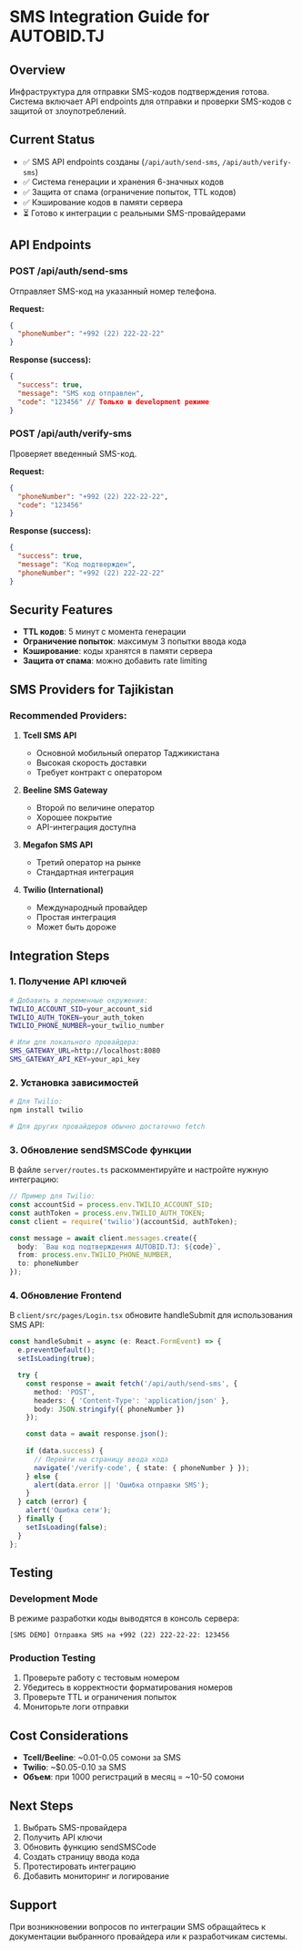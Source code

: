 # SMS Integration Guide for AUTOBID.TJ

## Overview
Инфраструктура для отправки SMS-кодов подтверждения готова. Система включает API endpoints для отправки и проверки SMS-кодов с защитой от злоупотреблений.

## Current Status
- ✅ SMS API endpoints созданы (`/api/auth/send-sms`, `/api/auth/verify-sms`)
- ✅ Система генерации и хранения 6-значных кодов
- ✅ Защита от спама (ограничение попыток, TTL кодов)
- ✅ Кэширование кодов в памяти сервера
- ⏳ Готово к интеграции с реальными SMS-провайдерами

## API Endpoints

### POST /api/auth/send-sms
Отправляет SMS-код на указанный номер телефона.

**Request:**
```json
{
  "phoneNumber": "+992 (22) 222-22-22"
}
```

**Response (success):**
```json
{
  "success": true,
  "message": "SMS код отправлен",
  "code": "123456" // Только в development режиме
}
```

### POST /api/auth/verify-sms
Проверяет введенный SMS-код.

**Request:**
```json
{
  "phoneNumber": "+992 (22) 222-22-22",
  "code": "123456"
}
```

**Response (success):**
```json
{
  "success": true,
  "message": "Код подтвержден",
  "phoneNumber": "+992 (22) 222-22-22"
}
```

## Security Features
- **TTL кодов**: 5 минут с момента генерации
- **Ограничение попыток**: максимум 3 попытки ввода кода
- **Кэширование**: коды хранятся в памяти сервера
- **Защита от спама**: можно добавить rate limiting

## SMS Providers for Tajikistan

### Recommended Providers:

1. **Tcell SMS API**
   - Основной мобильный оператор Таджикистана
   - Высокая скорость доставки
   - Требует контракт с оператором

2. **Beeline SMS Gateway**
   - Второй по величине оператор
   - Хорошее покрытие
   - API-интеграция доступна

3. **Megafon SMS API**
   - Третий оператор на рынке
   - Стандартная интеграция

4. **Twilio (International)**
   - Международный провайдер
   - Простая интеграция
   - Может быть дороже

## Integration Steps

### 1. Получение API ключей
```bash
# Добавить в переменные окружения:
TWILIO_ACCOUNT_SID=your_account_sid
TWILIO_AUTH_TOKEN=your_auth_token
TWILIO_PHONE_NUMBER=your_twilio_number

# Или для локального провайдера:
SMS_GATEWAY_URL=http://localhost:8080
SMS_GATEWAY_API_KEY=your_api_key
```

### 2. Установка зависимостей
```bash
# Для Twilio:
npm install twilio

# Для других провайдеров обычно достаточно fetch
```

### 3. Обновление sendSMSCode функции
В файле `server/routes.ts` раскомментируйте и настройте нужную интеграцию:

```typescript
// Пример для Twilio:
const accountSid = process.env.TWILIO_ACCOUNT_SID;
const authToken = process.env.TWILIO_AUTH_TOKEN;
const client = require('twilio')(accountSid, authToken);

const message = await client.messages.create({
  body: `Ваш код подтверждения AUTOBID.TJ: ${code}`,
  from: process.env.TWILIO_PHONE_NUMBER,
  to: phoneNumber
});
```

### 4. Обновление Frontend
В `client/src/pages/Login.tsx` обновите handleSubmit для использования SMS API:

```typescript
const handleSubmit = async (e: React.FormEvent) => {
  e.preventDefault();
  setIsLoading(true);

  try {
    const response = await fetch('/api/auth/send-sms', {
      method: 'POST',
      headers: { 'Content-Type': 'application/json' },
      body: JSON.stringify({ phoneNumber })
    });

    const data = await response.json();
    
    if (data.success) {
      // Перейти на страницу ввода кода
      navigate('/verify-code', { state: { phoneNumber } });
    } else {
      alert(data.error || 'Ошибка отправки SMS');
    }
  } catch (error) {
    alert('Ошибка сети');
  } finally {
    setIsLoading(false);
  }
};
```

## Testing

### Development Mode
В режиме разработки коды выводятся в консоль сервера:
```
[SMS DEMO] Отправка SMS на +992 (22) 222-22-22: 123456
```

### Production Testing
1. Проверьте работу с тестовым номером
2. Убедитесь в корректности форматирования номеров
3. Проверьте TTL и ограничения попыток
4. Мониторьте логи отправки

## Cost Considerations
- **Tcell/Beeline**: ~0.01-0.05 сомони за SMS
- **Twilio**: ~$0.05-0.10 за SMS
- **Объем**: при 1000 регистраций в месяц = ~10-50 сомони

## Next Steps
1. Выбрать SMS-провайдера
2. Получить API ключи
3. Обновить функцию sendSMSCode
4. Создать страницу ввода кода
5. Протестировать интеграцию
6. Добавить мониторинг и логирование

## Support
При возникновении вопросов по интеграции SMS обращайтесь к документации выбранного провайдера или к разработчикам системы.